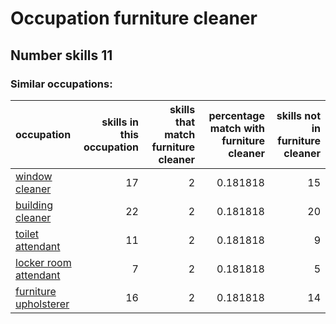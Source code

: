 # Occupation furniture cleaner
## Number skills 11
### Similar occupations:
| occupation                                        |   skills in this occupation |   skills that match furniture cleaner |   percentage match with furniture cleaner |   skills not in furniture cleaner |
|:--------------------------------------------------|----------------------------:|--------------------------------------:|------------------------------------------:|----------------------------------:|
| [window cleaner](window_cleaner.md)               |                          17 |                                     2 |                                  0.181818 |                                15 |
| [building cleaner](building_cleaner.md)           |                          22 |                                     2 |                                  0.181818 |                                20 |
| [toilet attendant](toilet_attendant.md)           |                          11 |                                     2 |                                  0.181818 |                                 9 |
| [locker room attendant](locker_room_attendant.md) |                           7 |                                     2 |                                  0.181818 |                                 5 |
| [furniture upholsterer](furniture_upholsterer.md) |                          16 |                                     2 |                                  0.181818 |                                14 |
